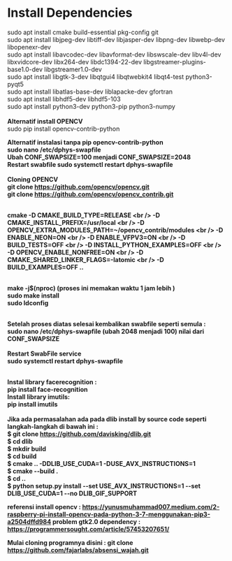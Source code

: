 # Install Dependencies
sudo apt install cmake build-essential pkg-config git <br />
sudo apt install libjpeg-dev libtiff-dev libjasper-dev libpng-dev libwebp-dev libopenexr-dev <br />
sudo apt install libavcodec-dev libavformat-dev libswscale-dev libv4l-dev libxvidcore-dev libx264-dev libdc1394-22-dev libgstreamer-plugins-base1.0-dev libgstreamer1.0-dev <br />
sudo apt install libgtk-3-dev libqtgui4 libqtwebkit4 libqt4-test python3-pyqt5 <br />
sudo apt install libatlas-base-dev liblapacke-dev gfortran <br />
sudo apt install libhdf5-dev libhdf5-103 <br />
sudo apt install python3-dev python3-pip python3-numpy <br />
<br />
<b>Alternatif install OPENCV</b><br />
sudo pip install opencv-contrib-python<br />

<b> Alternatif instalasi tanpa pip opencv-contrib-python<b/><br />
sudo nano /etc/dphys-swapfile<br />
Ubah <b>CONF_SWAPSIZE=100 </b> menjadi <b>CONF_SWAPSIZE=2048 </b><br />
Restart swabfile <b>sudo systemctl restart dphys-swapfile</b><br />
<br/>
<b>Cloning OPENCV</b><br />
git clone https://github.com/opencv/opencv.git<br />
git clone https://github.com/opencv/opencv_contrib.git<br /><br />

cmake -D CMAKE_BUILD_TYPE=RELEASE \<br />
-D CMAKE_INSTALL_PREFIX=/usr/local \<br />
-D OPENCV_EXTRA_MODULES_PATH=~/opencv_contrib/modules \<br />
-D ENABLE_NEON=ON \<br />
-D ENABLE_VFPV3=ON \<br />
-D BUILD_TESTS=OFF \<br />
-D INSTALL_PYTHON_EXAMPLES=OFF \<br />	
-D OPENCV_ENABLE_NONFREE=ON \<br />
-D CMAKE_SHARED_LINKER_FLAGS=-latomic \<br />
-D BUILD_EXAMPLES=OFF ..<br />

<br />
make -j$(nproc) (proses ini memakan waktu 1 jam lebih )<br />
sudo make install <br />
sudo ldconfig <br />
<br />

Setelah proses diatas selesai kembalikan swabfile seperti semula : <br />
sudo nano /etc/dphys-swapfile (ubah 2048 menjadi 100) nilai dari CONF_SWAPSIZE <br />
<br />
<b> Restart SwabFile service <br />
sudo systemctl restart dphys-swapfile <br />
<br />

Instal library facerecognition :<br />
pip install face-recognition <br />
Install library imutils:<br />
pip install imutils<br />
<br />
Jika ada permasalahan ada pada dlib install by source code seperti langkah-langkah di bawah ini : <br />
$ git clone https://github.com/davisking/dlib.git <br />
$ cd dlib<br />
$ mkdir build<br />
$ cd build <br />
$ cmake .. -DDLIB_USE_CUDA=1 -DUSE_AVX_INSTRUCTIONS=1<br />
$ cmake --build .<br />
$ cd ..<br />
$ python setup.py install --set USE_AVX_INSTRUCTIONS=1 --set DLIB_USE_CUDA=1 --no DLIB_GIF_SUPPORT <Br />

referensi install opencv : https://yunusmuhammad007.medium.com/2-raspberry-pi-install-opencv-pada-python-3-7-menggunakan-pip3-a2504dffd984
problem gtk2.0 dependency : https://programmersought.com/article/57453207651/

Mulai cloning programnya disini : <b> git clone  https://github.com/fajarlabs/absensi_wajah.git </b><br />

